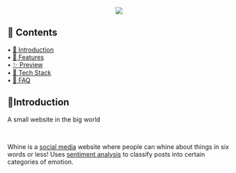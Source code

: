 <p align="center">
  <img src="https://user-images.githubusercontent.com/84760072/190867903-d4f919f9-a3fb-4ca8-af0e-bcb13b40e6ca.png"/>
</p>

<h2>📖 Contents</h2>

• [🤘  Introduction](https://github.com/hwelsters/edamame#-introduction)  
• [🍟 Features  ](https://github.com/hwelsters/edamame#features)  
• [✨ Preview  ](https://github.com/hwelsters/edamame#here-is-edamame-in-all-its-glory)  
• [🥞 Tech Stack  ](https://github.com/hwelsters/edamame#-playing-the-game)  
• [🤔 FAQ  ](https://github.com/hwelsters/edamame#-faq)  

<h2>🤘Introduction</h2>
<p>A small website in the big world </p>
<br/>

Whine is a [social media](https://en.wikipedia.org/wiki/Social_media) website where people can whine about things in six words or less! Uses [sentiment analysis](https://en.wikipedia.org/wiki/Sentiment_analysis) to classify posts into certain categories of emotion.
